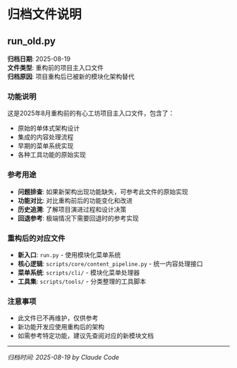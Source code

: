 # 归档文件说明

## run_old.py
**归档日期**: 2025-08-19  
**文件类型**: 重构前的项目主入口文件  
**归档原因**: 项目重构后已被新的模块化架构替代

### 功能说明
这是2025年8月重构前的有心工坊项目主入口文件，包含了：
- 原始的单体式架构设计
- 集成的内容处理流程
- 早期的菜单系统实现
- 各种工具功能的原始实现

### 参考用途
- **问题排查**: 如果新架构出现功能缺失，可参考此文件的原始实现
- **功能对比**: 对比重构前后的功能变化和改进
- **历史追溯**: 了解项目演进过程和设计决策
- **回退参考**: 极端情况下需要回退时的参考实现

### 重构后的对应文件
- **新入口**: `run.py` - 使用模块化菜单系统
- **核心逻辑**: `scripts/core/content_pipeline.py` - 统一内容处理接口
- **菜单系统**: `scripts/cli/` - 模块化菜单处理器
- **工具集**: `scripts/tools/` - 分类整理的工具脚本

### 注意事项
- 此文件已不再维护，仅供参考
- 新功能开发应使用重构后的架构
- 如需参考特定功能，建议先查阅对应的新模块文档

---
*归档时间: 2025-08-19 by Claude Code*